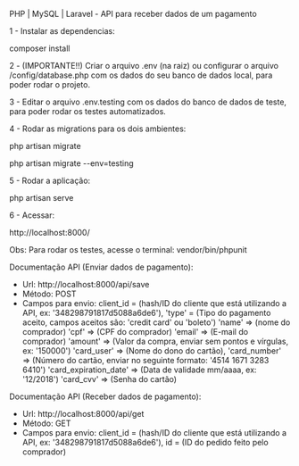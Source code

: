 PHP | MySQL | Laravel - API para receber dados de um pagamento

1 - Instalar as dependencias:

composer install

2 - (IMPORTANTE!!) Criar o arquivo .env (na raiz) ou configurar o arquivo /config/database.php com os dados do seu banco de dados local, para poder rodar o projeto.

3 - Editar o arquivo .env.testing com os dados do banco de dados de teste, para poder rodar os testes automatizados.

4 - Rodar as migrations para os dois ambientes:

php artisan migrate

php artisan migrate --env=testing

5 - Rodar a aplicação:

php artisan serve

6 - Acessar:

http://localhost:8000/

Obs: Para rodar os testes, acesse o terminal: vendor/bin/phpunit

Documentação API (Enviar dados de pagamento):
- Url: http://localhost:8000/api/save
- Método: POST
- Campos para envio:
	 client_id = (hash/ID do cliente que está utilizando a API, ex: '348298791817d5088a6de6'),
    'type' = (Tipo do pagamento aceito, campos aceitos são: 'credit card' ou 'boleto')
    'name' => (nome do comprador)
    'cpf' => (CPF do comprador)
    'email' => (E-mail do comprador)
    'amount' => (Valor da compra, enviar sem pontos e vírgulas, ex: '150000')
    'card_user' => (Nome do dono do cartão),
    'card_number' => (Número do cartão, enviar no seguinte formato: '4514 1671 3283 6410')
    'card_expiration_date' => (Data de validade mm/aaaa, ex: '12/2018')
    'card_cvv' => (Senha do cartão)

Documentação API (Receber dados de pagamento):
- Url: http://localhost:8000/api/get
- Método: GET
- Campos para envio:
	 client_id = (hash/ID do cliente que está utilizando a API, ex: '348298791817d5088a6de6'),
	 id = (ID do pedido feito pelo comprador)   